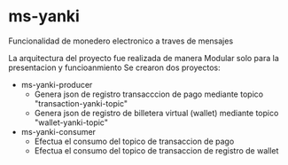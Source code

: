 # ms-yanki

Funcionalidad de monedero electronico a traves de mensajes

La arquitectura del proyecto fue realizada de manera Modular solo para la presentacion y funcioanmiento
Se crearon dos proyectos:
- ms-yanki-producer
    * Genera json de registro transacccion de pago mediante topico "transaction-yanki-topic"
    * Genera json de registro de billetera virtual (wallet) mediante topico "wallet-yanki-topic"
- ms-yanki-consumer
    * Efectua el consumo del topico de transaccion de pago
    * Efectua el consumo del topico de transaccion de registro de wallet

  


